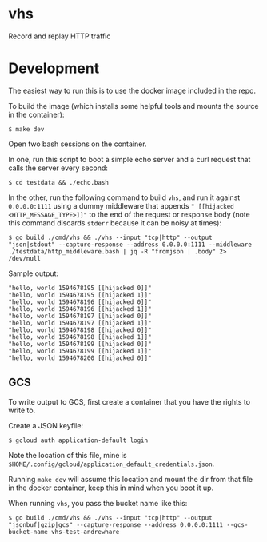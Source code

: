# vhs

Record and replay HTTP traffic

# Development

The easiest way to run this is to use the docker image included in the repo.

To build the image (which installs some helpful tools and mounts the source in the container):

```
$ make dev
```

Open two bash sessions on the container. 

In one, run this script to boot a simple echo server and a curl request that calls the server every second:

```
$ cd testdata && ./echo.bash
```

In the other, run the following command to build `vhs`, and run it against `0.0.0.0:1111` using a dummy middleware that appends `" [[hijacked <HTTP_MESSAGE_TYPE>]]"` to the end of the request or response body (note this command discards `stderr` because it can be noisy at times):

```
$ go build ./cmd/vhs && ./vhs --input "tcp|http" --output "json|stdout" --capture-response --address 0.0.0.0:1111 --middleware ./testdata/http_middleware.bash | jq -R "fromjson | .body" 2> /dev/null
```

Sample output:

```
"hello, world 1594678195 [[hijacked 0]]"
"hello, world 1594678195 [[hijacked 1]]"
"hello, world 1594678196 [[hijacked 0]]"
"hello, world 1594678196 [[hijacked 1]]"
"hello, world 1594678197 [[hijacked 0]]"
"hello, world 1594678197 [[hijacked 1]]"
"hello, world 1594678198 [[hijacked 0]]"
"hello, world 1594678198 [[hijacked 1]]"
"hello, world 1594678199 [[hijacked 0]]"
"hello, world 1594678199 [[hijacked 1]]"
"hello, world 1594678200 [[hijacked 0]]"
```

## GCS

To write output to GCS, first create a container that you have the rights to write to.

Create a JSON keyfile:

```
$ gcloud auth application-default login
```

Note the location of this file, mine is `$HOME/.config/gcloud/application_default_credentials.json`.

Running `make dev` will assume this location and mount the dir from that file in the docker container, keep this in mind when you boot it up.

When running `vhs`, you pass the bucket name like this:

```
$ go build ./cmd/vhs && ./vhs --input "tcp|http" --output "jsonbuf|gzip|gcs" --capture-response --address 0.0.0.0:1111 --gcs-bucket-name vhs-test-andrewhare
```
